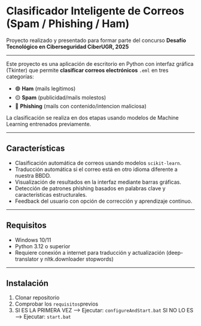 # Clasificador Inteligente de Correos (Spam / Phishing / Ham)

Proyecto realizado y presentado para formar parte del concurso **Desafío Tecnológico en Ciberseguridad CiberUGR, 2025**

---

Este proyecto es una aplicación de escritorio en Python con interfaz gráfica (Tkinter) que permite **clasificar correos electrónicos** `.eml` en tres categorías:
- 🟢 **Ham** (mails legítimos)
- 🟡 **Spam** (publicidad/mails molestos)
- 🔴 **Phishing** (mails con contenido/intencion maliciosa)

La clasificación se realiza en dos etapas usando modelos de Machine Learning entrenados previamente.

---

## Características
- Clasificación automática de correos usando modelos `scikit-learn`.
- Traducción automática si el correo está en otro idioma diferente a nuestra BBDD.
- Visualización de resultados en la interfaz mediante barras gráficas.
- Detección de patrones phishing basados en palabras clave y características estructurales.
- Feedback del usuario con opción de corrección y aprendizaje continuo.

---

## Requisitos
- Windows 10/11
- Python 3.12 o superior
- Requiere conexión a internet para traducción y actualización  (deep-translator y nltk.downloader stopwords)

---

## Instalación
1. Clonar repositorio 
2. Comprobar los `requisitos`previos
3. SI ES LA PRIMERA VEZ --> Ejecutar: `configureAndStart.bat`
	SI NO LO ES         --> Ejecutar: `start.bat`
